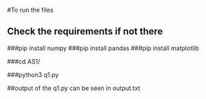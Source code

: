 #To run the files 

## Check the requirements if not there
###pip install numpy
###pip install pandas
###pip install matplotlib


###cd AS1/

###python3 q1.py

##output of the q1.py can be seen in output.txt
